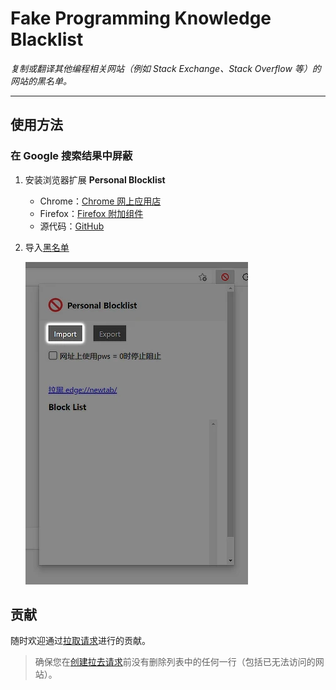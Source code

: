 # Fake Programming Knowledge Blacklist

_复制或翻译其他编程相关网站（例如 Stack Exchange、Stack Overflow 等）的网站的黑名单。_

---

## 使用方法

### 在 Google 搜索结果中屏蔽

1. 安装浏览器扩展 **Personal Blocklist**
   - Chrome：[Chrome 网上应用店](https://chrome.google.com/webstore/detail/personal-blocklistnot-by/cbbbhelcpfjhdcncigdlkabmjbgokmpg)
   - Firefox：[Firefox 附加组件](https://addons.mozilla.org/zh-CN/firefox/addon/personal-blocklist/)
   - 源代码：[GitHub](https://github.com/sunadarake/Personal_Blocklist)

2. 导入[黑名单](https://github.com/ThrRip/fake-programming-knowledge-blacklist/blob/master/personal-blocklist.txt)

   ![导入](assets/img/import.webp)

## 贡献

随时欢迎通过[拉取请求](https://github.com/ThrRip/fake-programming-knowledge-blacklist/pulls)进行的贡献。

> 确保您在[创建拉去请求](https://github.com/ThrRip/fake-programming-knowledge-blacklist/pulls/compare)前没有删除列表中的任何一行（包括已无法访问的网站）。
